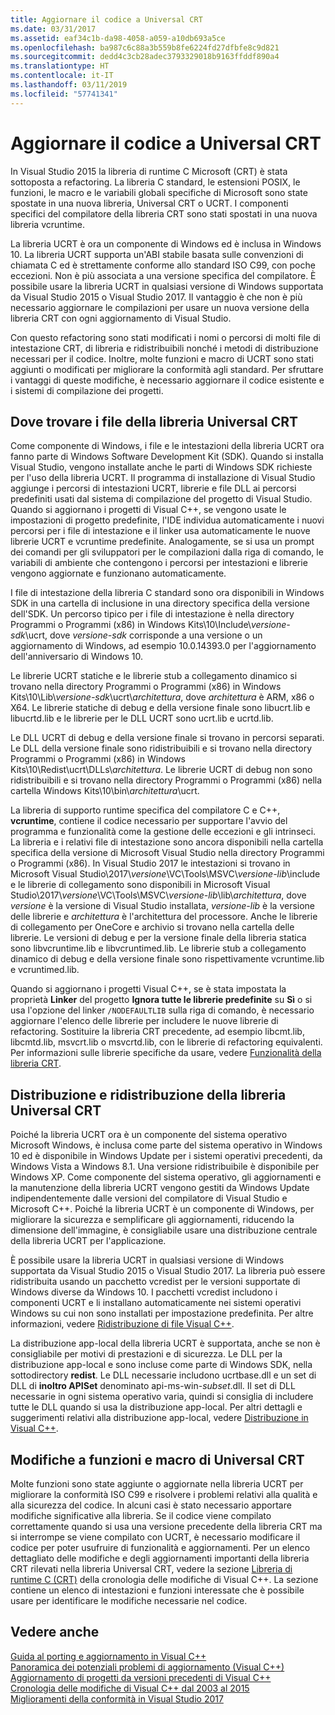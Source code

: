 ```yaml
---
title: Aggiornare il codice a Universal CRT
ms.date: 03/31/2017
ms.assetid: eaf34c1b-da98-4058-a059-a10db693a5ce
ms.openlocfilehash: ba987c6c88a3b559b8fe6224fd27dfbfe8c9d821
ms.sourcegitcommit: dedd4c3cb28adec3793329018b9163ffddf890a4
ms.translationtype: HT
ms.contentlocale: it-IT
ms.lasthandoff: 03/11/2019
ms.locfileid: "57741341"
---
```

# <a name="upgrade-your-code-to-the-universal-crt"></a>Aggiornare il codice a Universal CRT

In Visual Studio 2015 la libreria di runtime C Microsoft (CRT) è stata sottoposta a refactoring. La libreria C standard, le estensioni POSIX, le funzioni, le macro e le variabili globali specifiche di Microsoft sono state spostate in una nuova libreria, Universal CRT o UCRT. I componenti specifici del compilatore della libreria CRT sono stati spostati in una nuova libreria vcruntime.

La libreria UCRT è ora un componente di Windows ed è inclusa in Windows 10. La libreria UCRT supporta un'ABI stabile basata sulle convenzioni di chiamata C ed è strettamente conforme allo standard ISO C99, con poche eccezioni. Non è più associata a una versione specifica del compilatore. È possibile usare la libreria UCRT in qualsiasi versione di Windows supportata da Visual Studio 2015 o Visual Studio 2017. Il vantaggio è che non è più necessario aggiornare le compilazioni per usare un nuova versione della libreria CRT con ogni aggiornamento di Visual Studio.

Con questo refactoring sono stati modificati i nomi o percorsi di molti file di intestazione CRT, di libreria e ridistribuibili nonché i metodi di distribuzione necessari per il codice. Inoltre, molte funzioni e macro di UCRT sono stati aggiunti o modificati per migliorare la conformità agli standard. Per sfruttare i vantaggi di queste modifiche, è necessario aggiornare il codice esistente e i sistemi di compilazione dei progetti.

## <a name="where-to-find-the-universal-crt-files"></a>Dove trovare i file della libreria Universal CRT

Come componente di Windows, i file e le intestazioni della libreria UCRT ora fanno parte di Windows Software Development Kit (SDK). Quando si installa Visual Studio, vengono installate anche le parti di Windows SDK richieste per l'uso della libreria UCRT. Il programma di installazione di Visual Studio aggiunge i percorsi di intestazioni UCRT, librerie e file DLL ai percorsi predefiniti usati dal sistema di compilazione del progetto di Visual Studio. Quando si aggiornano i progetti di Visual C++, se vengono usate le impostazioni di progetto predefinite, l'IDE individua automaticamente i nuovi percorsi per i file di intestazione e il linker usa automaticamente le nuove librerie UCRT e vcruntime predefinite. Analogamente, se si usa un prompt dei comandi per gli sviluppatori per le compilazioni dalla riga di comando, le variabili di ambiente che contengono i percorsi per intestazioni e librerie vengono aggiornate e funzionano automaticamente.

I file di intestazione della libreria C standard sono ora disponibili in Windows SDK in una cartella di inclusione in una directory specifica della versione dell'SDK. Un percorso tipico per i file di intestazione è nella directory Programmi o Programmi (x86) in Windows Kits\\10\\Include\\_versione-sdk_\\ucrt, dove _versione-sdk_ corrisponde a una versione o un aggiornamento di Windows, ad esempio 10.0.14393.0 per l'aggiornamento dell'anniversario di Windows 10.

Le librerie UCRT statiche e le librerie stub a collegamento dinamico si trovano nella directory Programmi o Programmi (x86) in Windows Kits\\10\\Lib\\_versione-sdk_\\ucrt\\_architettura_, dove _architettura_ è ARM, x86 o X64. Le librerie statiche di debug e della versione finale sono libucrt.lib e libucrtd.lib e le librerie per le DLL UCRT sono ucrt.lib e ucrtd.lib.

Le DLL UCRT di debug e della versione finale si trovano in percorsi separati. Le DLL della versione finale sono ridistribuibili e si trovano nella directory Programmi o Programmi (x86) in Windows Kits\\10\\Redist\\ucrt\\DLLs\\_architettura_\. Le librerie UCRT di debug non sono ridistribuibili e si trovano nella directory Programmi o Programmi (x86) nella cartella Windows Kits\\10\\bin\\_architettura_\\ucrt.

La libreria di supporto runtime specifica del compilatore C e C++, **vcruntime**, contiene il codice necessario per supportare l'avvio del programma e funzionalità come la gestione delle eccezioni e gli intrinseci. La libreria e i relativi file di intestazione sono ancora disponibili nella cartella specifica della versione di Microsoft Visual Studio nella directory Programmi o Programmi (x86). In Visual Studio 2017 le intestazioni si trovano in Microsoft Visual Studio\\2017\\_versione_\\VC\\Tools\\MSVC\\_versione-lib_\\include e le librerie di collegamento sono disponibili in Microsoft Visual Studio\\2017\\_versione_\\VC\\Tools\\MSVC\\_versione-lib_\\lib\\_architettura_, dove _versione_ è la versione di Visual Studio installata, _versione-lib_ è la versione delle librerie e _architettura_ è l'architettura del processore. Anche le librerie di collegamento per OneCore e archivio si trovano nella cartella delle librerie. Le versioni di debug e per la versione finale della libreria statica sono libvcruntime.lib e libvcruntimed.lib. Le librerie stub a collegamento dinamico di debug e della versione finale sono rispettivamente vcruntime.lib e vcruntimed.lib.

Quando si aggiornano i progetti Visual C++, se è stata impostata la proprietà **Linker** del progetto **Ignora tutte le librerie predefinite** su **Sì** o si usa l'opzione del linker `/NODEFAULTLIB` sulla riga di comando, è necessario aggiornare l'elenco delle librerie per includere le nuove librerie di refactoring. Sostituire la libreria CRT precedente, ad esempio libcmt.lib, libcmtd.lib, msvcrt.lib o msvcrtd.lib, con le librerie di refactoring equivalenti. Per informazioni sulle librerie specifiche da usare, vedere [Funzionalità della libreria CRT](../c-runtime-library/crt-library-features.md).

## <a name="deployment-and-redistribution-of-the-universal-crt"></a>Distribuzione e ridistribuzione della libreria Universal CRT

Poiché la libreria UCRT ora è un componente del sistema operativo Microsoft Windows, è inclusa come parte del sistema operativo in Windows 10 ed è disponibile in Windows Update per i sistemi operativi precedenti, da Windows Vista a Windows 8.1. Una versione ridistribuibile è disponibile per Windows XP. Come componente del sistema operativo, gli aggiornamenti e la manutenzione della libreria UCRT vengono gestiti da Windows Update indipendentemente dalle versioni del compilatore di Visual Studio e Microsoft C++. Poiché la libreria UCRT è un componente di Windows, per migliorare la sicurezza e semplificare gli aggiornamenti, riducendo la dimensione dell'immagine, è consigliabile usare una distribuzione centrale della libreria UCRT per l'applicazione.

È possibile usare la libreria UCRT in qualsiasi versione di Windows supportata da Visual Studio 2015 o Visual Studio 2017. La libreria può essere ridistribuita usando un pacchetto vcredist per le versioni supportate di Windows diverse da Windows 10. I pacchetti vcredist includono i componenti UCRT e li installano automaticamente nei sistemi operativi Windows su cui non sono installati per impostazione predefinita. Per altre informazioni, vedere [Ridistribuzione di file Visual C++](../ide/redistributing-visual-cpp-files.md).

La distribuzione app-local della libreria UCRT è supportata, anche se non è consigliabile per motivi di prestazioni e di sicurezza. Le DLL per la distribuzione app-local e sono incluse come parte di Windows SDK, nella sottodirectory **redist**. Le DLL necessarie includono ucrtbase.dll e un set di DLL di **inoltro APISet** denominato api-ms-win-_subset_.dll. Il set di DLL necessarie in ogni sistema operativo varia, quindi si consiglia di includere tutte le DLL quando si usa la distribuzione app-local. Per altri dettagli e suggerimenti relativi alla distribuzione app-local, vedere [Distribuzione in Visual C++](../ide/deployment-in-visual-cpp.md).

## <a name="changes-to-the-universal-crt-functions-and-macros"></a>Modifiche a funzioni e macro di Universal CRT

Molte funzioni sono state aggiunte o aggiornate nella libreria UCRT per migliorare la conformità ISO C99 e risolvere i problemi relativi alla qualità e alla sicurezza del codice. In alcuni casi è stato necessario apportare modifiche significative alla libreria. Se il codice viene compilato correttamente quando si usa una versione precedente della libreria CRT ma si interrompe se viene compilato con UCRT, è necessario modificare il codice per poter usufruire di funzionalità e aggiornamenti. Per un elenco dettagliato delle modifiche e degli aggiornamenti importanti della libreria CRT rilevati nella libreria Universal CRT, vedere la sezione [Libreria di runtime C (CRT)](visual-cpp-change-history-2003-2015.md#BK_CRT) della cronologia delle modifiche di Visual C++. La sezione contiene un elenco di intestazioni e funzioni interessate che è possibile usare per identificare le modifiche necessarie nel codice.

## <a name="see-also"></a>Vedere anche

[Guida al porting e aggiornamento in Visual C++](visual-cpp-porting-and-upgrading-guide.md)<br/>
[Panoramica dei potenziali problemi di aggiornamento (Visual C++)](overview-of-potential-upgrade-issues-visual-cpp.md)<br/>
[Aggiornamento di progetti da versioni precedenti di Visual C++](upgrading-projects-from-earlier-versions-of-visual-cpp.md)<br/>
[Cronologia delle modifiche di Visual C++ dal 2003 al 2015](visual-cpp-change-history-2003-2015.md)<br/>
[Miglioramenti della conformità in Visual Studio 2017](../cpp-conformance-improvements-2017.md)

